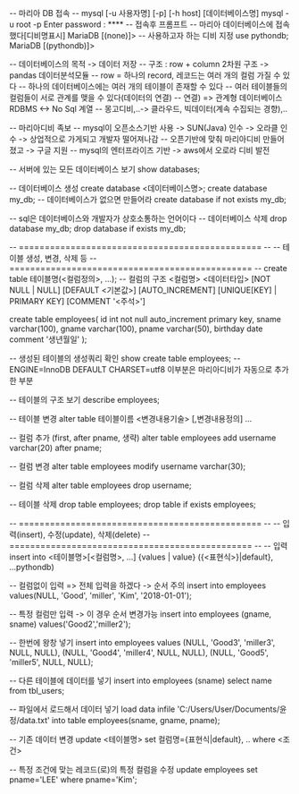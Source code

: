 -- 마리아 DB 접속
-- mysql [-u 사용자명] [-p] [-h host] [데이터베이스명]
mysql -u root -p
Enter password : ****
-- 접속후 프롬프트
-- 마리아 데이터베이스에 접속했다[디비명표시]
MariaDB [(none)]>
-- 사용하고자 하는 디비 지정
use pythondb;
MariaDB [(pythondb)]>

-- 데이터베이스의 목적 -> 데이터 저장 
-- 구조 : row + column 2차원 구조 -> pandas 데이터분석모듈
-- row = 하나의 record, 레코드는 여러 개의 컬럼 가질 수 있다 
-- 하나의 데이터베이스에는 여러 개의 테이블이 존재할 수 있다
-- 여러 테이블들의 컬럼들이 서로 관계를 맺을 수 있다(데이터의 연결)
-- 연결) => 관계형 데이터베이스 RDBMS <-> No Sql 계열 
-- 몽고디비,..-> 클라우드, 빅데이터(계속 수집되는 경향),..

-- 마리아디비 족보
-- mysql이 오픈소스기반 사용 -> SUN(Java) 인수 -> 오라클 인수 -> 상업적으로 가게되고 개발자 떨어져나감
-- 오픈기반에 맞춰 마리아디비 만들어졌고 -> 구글 지원
-- mysql의 엔터프라이즈 기반 -> aws에서 오로라 디비 발전

-- 서버에 있는 모든 데이터베이스 보기
show databases;

-- 데이터베이스 생성
create database <데이터베이스명>;
create database my_db;
-- 데이터베이스가 없으면 만들어라
create database if not exists my_db;

-- sql은 데이터베이스와 개발자가 상호소통하는 언어이다
-- 데이터베이스 삭제
drop database my_db;
drop database if exists my_db;

-- =============================================== --
-- 테이블 생성, 변경, 삭제 등
-- =============================================== --
create table 테이블명(<컬럼정의>, ...);
-- 컬럼의 구조
<컬럼명> <데이터타입> 
[NOT NULL | NULL]
[DEFAULT <기본값>]
[AUTO_INCREMENT]
[UNIQUE[KEY] | PRIMARY KEY]
[COMMENT '<주석>']

create table employees(
	id int not null auto_increment primary key,
	sname varchar(100),
	gname varchar(100),
	pname varchar(50),
	birthday date comment '생년월일'
);

-- 생성된 테이블의 생성쿼리 확인 
show create table employees;
-- ENGINE=InnoDB DEFAULT CHARSET=utf8 이부분은 마리아디비가 자동으로 추가한 부분 

-- 테이블의 구조 보기 
describe employees;

-- 테이블 변경
alter table 테이블이름 <변경내용기술> [,변경내용정의] ...

-- 컬럼 추가 (first, after pname, 생략)
alter table employees
add username varchar(20)
after pname;

-- 컬럼 변경
alter table employees
modify username varchar(30);

-- 컬럼 삭제
alter table employees
drop username;

-- 테이블 삭제
drop table employees;
drop table if exists employees;

-- =============================================== --
-- 입력(insert), 수정(update), 삭제(delete)
-- =============================================== --
-- 입력
insert into <테이블명>[<컬럼명>, ...] 
{values | value} ({<표현식>}|default}, ...pythondb)

-- 컬럼없이 입력 => 전체 입력을 하겠다 -> 순서 주의
insert into employees
values(NULL, 'Good', 'miller', 'Kim', '2018-01-01');

-- 특정 컬럼만 입력 -> 이 경우 순서 변경가능
insert into employees (gname, sname) 
values('Good2','miller2');

-- 한번에 왕창 넣기
insert into employees values
(NULL, 'Good3', 'miller3', NULL, NULL),
(NULL, 'Good4', 'miller4', NULL, NULL),
(NULL, 'Good5', 'miller5', NULL, NULL);

-- 다른 테이블에 데이터를 넣기
insert into employees (sname)
select name from tbl_users;

-- 파일에서 로드해서 데이터 넣기
load data infile 'C:/Users/User/Documents/윤정/data.txt'
into table employees(sname, gname, pname);

-- 기존 데이터 변경
update <테이블명>
set 컬럼명={표현식|default}, ..
where <조건>

-- 특정 조건에 맞는 레코드(로)의 특정 컬럼을 수정
update employees set pname='LEE'
where pname='Kim';
